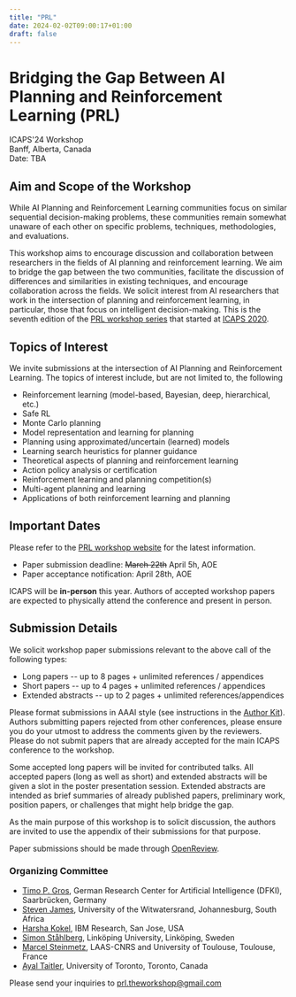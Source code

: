 ```yaml
---
title: "PRL"
date: 2024-02-02T09:00:17+01:00
draft: false
---
```


# Bridging the Gap Between AI Planning and Reinforcement Learning (PRL)

ICAPS'24 Workshop \
Banff, Alberta, Canada  \
Date: TBA


## Aim and Scope of the Workshop

While AI Planning and Reinforcement Learning communities focus on similar
sequential decision-making problems, these communities remain somewhat unaware
of each other on specific problems, techniques, methodologies, and evaluations.

This workshop aims to encourage discussion and collaboration between researchers in the fields of AI planning and reinforcement learning. 
We aim to bridge the gap between the two communities, facilitate the discussion of differences and similarities in existing techniques, and encourage collaboration across the fields. 
We solicit interest from AI researchers that work in the
intersection of planning and reinforcement learning, in particular, those that focus on intelligent decision-making. This is the seventh edition of the [PRL workshop series](https://prl-theworkshop.github.io/) that started at [ICAPS 2020](https://icaps20subpages.icaps-conference.org/workshops/prl/).

## Topics of Interest

We invite submissions at the intersection of AI Planning and Reinforcement Learning. The topics of interest include, but are not limited to, the following

* Reinforcement learning (model-based, Bayesian, deep, hierarchical, etc.)
* Safe RL
* Monte Carlo planning
* Model representation and learning for planning
* Planning using approximated/uncertain (learned) models
* Learning search heuristics for planner guidance
* Theoretical aspects of planning and reinforcement learning
* Action policy analysis or certification
* Reinforcement learning and planning competition(s)
* Multi-agent planning and learning
* Applications of both reinforcement learning and planning 


## Important Dates

Please refer to the [PRL workshop website](https://prl-theworkshop.github.io/prl2024-icaps/) for the latest information.
* Paper submission deadline: ~~March 22th~~ April 5h, AOE
* Paper acceptance notification: April 28th, AOE 



ICAPS will be **in-person** this year. Authors of accepted workshop papers are expected to physically attend the conference and present in person.

## Submission Details


We solicit workshop paper submissions relevant to the above call of the following types:

 * Long papers -- up to 8 pages + unlimited references / appendices
 * Short papers -- up to 4 pages + unlimited references / appendices
 * Extended abstracts -- up to 2 pages + unlimited references/appendices 
 
Please format submissions in AAAI style (see instructions in the [Author Kit](https://aaai.org/aaai-conference/submission-instructions/)). Authors submitting papers rejected from other conferences, please ensure you do your utmost to address the comments given by the reviewers. Please do not submit papers that are already accepted for the main ICAPS conference to the workshop.


Some accepted long papers will be invited for contributed talks. All accepted papers (long as well as short) and extended abstracts will be given a slot in the poster presentation session.  Extended abstracts are intended as brief summaries of already published papers,  preliminary work, position papers, or challenges that
might help bridge the gap.

As the main purpose of this workshop is to solicit discussion, the authors are
invited to use the appendix of their submissions for that purpose.

Paper submissions should be made through [OpenReview](https://openreview.net/group?id=PRL/2024/ICAPS). 


### Organizing Committee

* [Timo P. Gros](https://mosi.uni-saarland.de/people/timo/), German Research Center for Artificial Intelligence (DFKI), Saarbrücken, Germany
* [Steven James](https://sdjames.me/), University of the Witwatersrand, Johannesburg, South Africa
* [Harsha Kokel](http://harshakokel.com), IBM Research, San Jose, USA
* [Simon Ståhlberg](https://rlplab.com/simon-stahlberg/), Linköping University, Linköping, Sweden
* [Marcel Steinmetz](https://marcel-steinmetz.org), LAAS-CNRS and University of Toulouse, Toulouse, France
* [Ayal Taitler](https://sites.google.com/view/ataitler/home), University of Toronto, Toronto, Canada


Please send your inquiries to prl.theworkshop@gmail.com